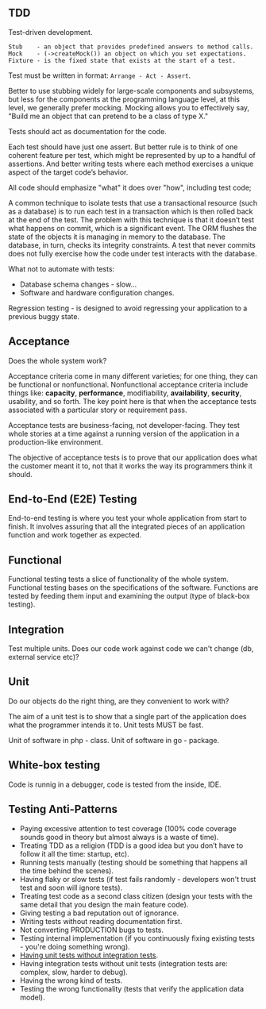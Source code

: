 TDD
-

Test-driven development.

````
Stub    - an object that provides predefined answers to method calls.
Mock    - (->createMock()) an object on which you set expectations.
Fixture - is the fixed state that exists at the start of a test.
````

Test must be written in format: `Arrange - Act - Assert`.

Better to use stubbing widely for large-scale components and subsystems,
but less for the components at the programming language level,
at this level, we generally prefer mocking.
Mocking allows you to effectively say, "Build me an object that can pretend to be a class of type X."

Tests should act as documentation for the code.

Each test should have just one assert.
But better rule is to think of one coherent feature per test,
which might be represented by up to a handful of assertions.
And better writing tests where each method exercises a unique aspect of the target code’s behavior.

All code should emphasize "what" it does over "how", including test code;

A common technique to isolate tests that use a transactional resource (such as a database)
is to run each test in a transaction which is then rolled back at the end of the test.
The problem with this technique is that it doesn’t test what happens on commit, which is a significant event.
The ORM flushes the state of the objects it is managing in memory to the database.
The database, in turn, checks its integrity constraints.
A test that never commits does not fully exercise how the code under test interacts with the database.

What not to automate with tests:
* Database schema changes - slow...
* Software and hardware configuration changes.

Regression testing - is designed to avoid regressing your application to a previous buggy state.

## Acceptance

Does the whole system work?

Acceptance criteria come in many different varieties; for one thing, they can be functional or nonfunctional.
Nonfunctional acceptance criteria include things like:
**capacity**, **performance**, modifiability, **availability**, **security**, usability, and so forth.
The key point here is that when the acceptance tests associated with a particular story or requirement pass.

Acceptance tests are business-facing, not developer-facing.
They test whole stories at a time against a running version of the application in a production-like environment.

The objective of acceptance tests is to prove that our application does
what the customer meant it to, not that it works the way its programmers think it should.

## End-to-End (E2E) Testing

End-to-end testing is where you test your whole application from start to finish.
It involves assuring that all the integrated pieces of an application function and work together as expected.

## Functional

Functional testing tests a slice of functionality of the whole system.
Functional testing bases on the specifications of the software.
Functions are tested by feeding them input and examining the output (type of black-box testing).

## Integration

Test multiple units.
Does our code work against code we can't change (db, external service etc)?

## Unit

Do our objects do the right thing, are they convenient to work with?

The aim of a unit test is to show that a single part of the application does what the programmer intends it to.
Unit tests MUST be fast.

Unit of software in php - class.
Unit of software in go - package.

## White-box testing

Code is runnig in a debugger, code is tested from the inside, IDE.

## Testing Anti-Patterns

* Paying excessive attention to test coverage
  (100% code coverage sounds good in theory but almost always is a waste of time).
* Treating TDD as a religion (TDD is a good idea but you don’t have to follow it all the time: startup, etc).
* Running tests manually (testing should be something that happens all the time behind the scenes).
* Having flaky or slow tests (if test fails randomly - developers won't trust test and soon will ignore tests).
* Treating test code as a second class citizen
  (design your tests with the same detail that you design the main feature code).
* Giving testing a bad reputation out of ignorance.
* Writing tests without reading documentation first.
* Not converting PRODUCTION bugs to tests.
* Testing internal implementation (if you continuously fixing existing tests - you're doing something wrong).
* [Having unit tests without integration tests](https://monosnap.com/file/ctZy5mvYR76aq5QTEI71TuBCNtYanK).
* Having integration tests without unit tests (integration tests are: complex, slow, harder to debug).
* Having the wrong kind of tests.
* Testing the wrong functionality (tests that verify the application data model).
